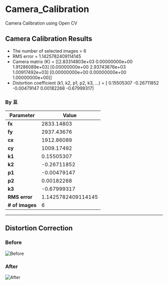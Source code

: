# Camera_Calibration
Camera Calibration using Open CV


## Camera Calibration Results
* The number of selected images = 6
* RMS error = 1.1425782409114145
* Camera matrix (K) = 
[[2.83314803e+03 0.00000000e+00 1.91286089e+03]
 [0.00000000e+00 2.93743676e+03 1.00917492e+03]
 [0.00000000e+00 0.00000000e+00 1.00000000e+00]]
* Distortion coefficient (k1, k2, p1, p2, k3, ...) = [ 0.15505307 -0.26711852 -0.00479147  0.00182268 -0.67999317]

### By 표
| Parameter       | Value                |
|----------------|----------------------|
| **fx**          | 2833.14803           |
| **fy**          | 2937.43676           |
| **cx**          | 1912.86089           |
| **cy**          | 1009.17492           |
| **k1**          | 0.15505307           |
| **k2**          | -0.26711852          |
| **p1**          | -0.00479147          |
| **p2**          | 0.00182268           |
| **k3**          | -0.67999317          |
| **RMS error**   | 1.1425782409114145   |
| **# of images** | 6                    |

---------------------------------

## Distortion Correction

### Before
![Before](before.png)

### After
![After](after.png)